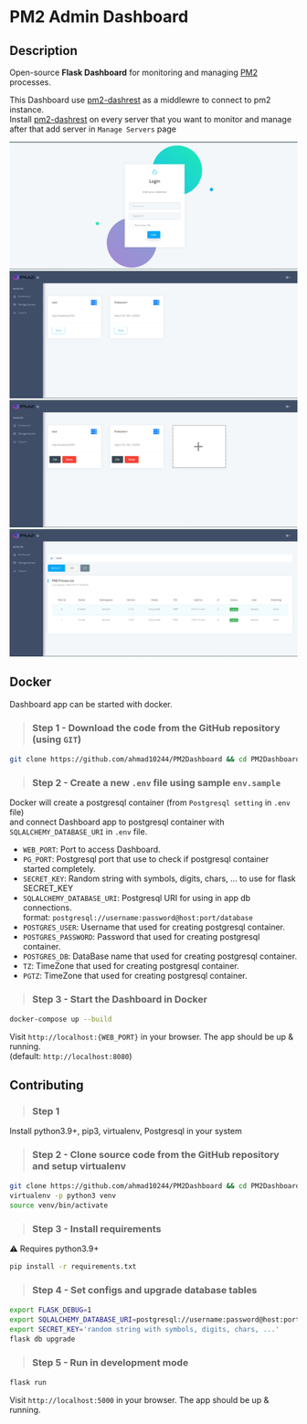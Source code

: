 # PM2 Admin Dashboard

## Description

Open-source **Flask Dashboard** for monitoring and managing [PM2](https://pm2.io/) processes.

This Dashboard use [pm2-dashrest](https://github.com/ahmad10244/pm2-dashrest) as a middlewre to connect to pm2 instance.\
Install [pm2-dashrest](https://github.com/ahmad10244/pm2-dashrest) on every server that you want to monitor and manage \
after that add server in `Manage Servers` page

![Login Page!](/static/images/dashboard/login.png)
![Home Page!](/static/images/dashboard/home.png)
![Manage Servers Page!](/static/images/dashboard/manage_server.png)
![Server process Page!](/static/images/dashboard/server.png)

## Docker

Dashboard app can be started with docker.

> ### **Step 1** - Download the code from the GitHub repository (using `GIT`)

``` bash
git clone https://github.com/ahmad10244/PM2Dashboard && cd PM2Dashboard
```

> ### **Step 2** - Create a new `.env` file using sample `env.sample`

Docker will create a postgresql container (from `Postgresql setting` in `.env` file) \
and connect Dashboard app to postgresql container with `SQLALCHEMY_DATABASE_URI` in `.env` file.

- `WEB_PORT`: Port to access Dashboard.
- `PG_PORT`: Postgresql port that use to check if postgresql container started completely.
- `SECRET_KEY`: Random string with symbols, digits, chars, ... to use for flask SECRET_KEY
- `SQLALCHEMY_DATABASE_URI`: Postgresql URI for using in app db connections. \
    format: `postgresql://username:password@host:port/database`
- `POSTGRES_USER`: Username that used for creating postgresql container.
- `POSTGRES_PASSWORD`: Password that used for creating postgresql container.
- `POSTGRES_DB`: DataBase name that used for creating postgresql container.
- `TZ`: TimeZone that used for creating postgresql container.
- `PGTZ`: TimeZone that used for creating postgresql container.

> ### **Step 3** - Start the Dashboard in Docker

``` bash
docker-compose up --build
```

Visit `http://localhost:{WEB_PORT}` in your browser. The app should be up & running.\
(default: `http://localhost:8080`)

## Contributing

> ### **Step 1**

Install python3.9+, pip3, virtualenv, Postgresql in your system

> ### **Step 2** - Clone source code from the GitHub repository and setup virtualenv

``` bash
git clone https://github.com/ahmad10244/PM2Dashboard && cd PM2Dashboard
virtualenv -p python3 venv
source venv/bin/activate
```

> ### **Step 3** - Install requirements

:warning: Requires python3.9+

``` bash
pip install -r requirements.txt
```

> ### **Step 4** - Set configs and upgrade database tables

``` bash
export FLASK_DEBUG=1
export SQLALCHEMY_DATABASE_URI=postgresql://username:password@host:port/database
export SECRET_KEY='random string with symbols, digits, chars, ...'
flask db upgrade
```

> ### **Step 5** - Run in development mode

``` bash
flask run
```

Visit `http://localhost:5000` in your browser. The app should be up & running.
